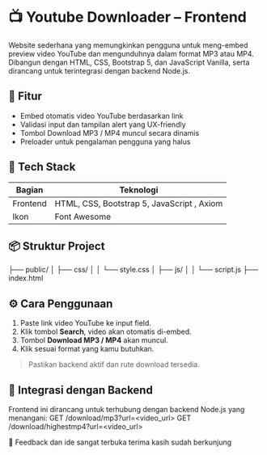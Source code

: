 # 📺 Youtube Downloader – Frontend

Website sederhana yang memungkinkan pengguna untuk meng-embed preview video YouTube dan mengunduhnya dalam format MP3 atau MP4. Dibangun dengan HTML, CSS, Bootstrap 5, dan JavaScript Vanilla, serta dirancang untuk terintegrasi dengan backend Node.js.

## 🚀 Fitur

- Embed otomatis video YouTube berdasarkan link
- Validasi input dan tampilan alert yang UX-friendly
- Tombol Download MP3 / MP4 muncul secara dinamis
- Preloader untuk pengalaman pengguna yang halus

## 🧰 Tech Stack

| Bagian     | Teknologi                             |
|------------|----------------------------------------|
| Frontend   | HTML, CSS, Bootstrap 5, JavaScript , Axiom    |
| Ikon       | Font Awesome                          |


## 📦 Struktur Project
├── public/ │ ├── css/ │ │ └── style.css │ ├── js/ │ │ └── script.js ├── index.html


## ⚙️ Cara Penggunaan

1. Paste link video YouTube ke input field.
2. Klik tombol **Search**, video akan otomatis di-embed.
3. Tombol **Download MP3 / MP4** akan muncul.
4. Klik sesuai format yang kamu butuhkan.

> Pastikan backend aktif dan rute download tersedia.

## 🔗 Integrasi dengan Backend

Frontend ini dirancang untuk terhubung dengan backend Node.js yang menangani:
GET /download/mp3?url=<video_url> 
GET /download/highestmp4?url=<video_url>

💬 Feedback dan ide sangat terbuka terima kasih sudah berkunjung
